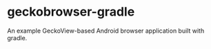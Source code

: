 geckobrowser-gradle
===================

An example GeckoView-based Android browser application built with gradle.
